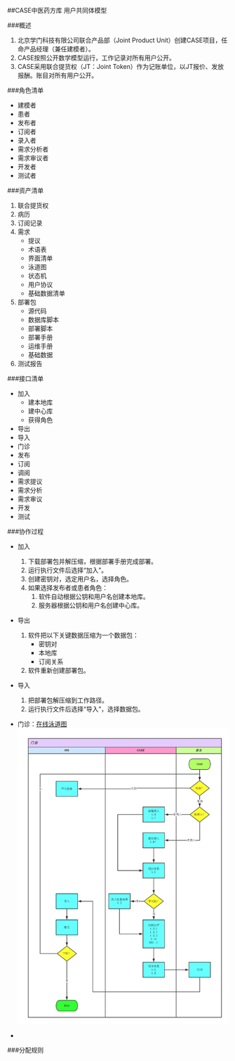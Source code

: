 ##CASE中医药方库
用户共同体模型

###概述
1. 北京学门科技有限公司联合产品部（Joint Product Unit）创建CASE项目，任命产品经理（兼任建模者）。
2. CASE按照公开数学模型运行，工作记录对所有用户公开。
3. CASE采用联合提货权（JT：Joint Token）作为记账单位，以JT报价、发放报酬。账目对所有用户公开。

###角色清单
* 建模者
* 患者
* 发布者
* 订阅者
* 录入者
* 需求分析者
* 需求审议者
* 开发者
* 测试者

###资产清单
1. 联合提货权
2. 病历
3. 订阅记录
4. 需求
	* 提议
	* 术语表
	* 界面清单
	* 泳道图
	* 状态机
	* 用户协议
	* 基础数据清单
5. 部署包
	* 源代码
	* 数据库脚本
	* 部署脚本
	* 部署手册
	* 运维手册
	* 基础数据
6. 测试报告

###接口清单
* 加入
	* 建本地库
	* 建中心库
	* 获得角色
* 导出
* 导入 
* 门诊
* 发布
* 订阅
* 调阅
* 需求提议
* 需求分析
* 需求审议
* 开发
* 测试
 
###协作过程
* 加入  
	1. 下载部署包并解压缩，根据部署手册完成部署。
	2. 运行执行文件后选择“加入”。
	3. 创建密钥对，选定用户名，选择角色。 
	4. 如果选择发布者或患者角色：
		1. 软件自动根据公钥和用户名创建本地库。
		2. 服务器根据公钥和用户名创建中心库。
* 导出
	1. 软件把以下关键数据压缩为一个数据包：
		* 密钥对
		* 本地库
		* 订阅关系
	2. 软件重新创建部署包。 
*  导入
	1. 把部署包解压缩到工作路径。
	2. 运行执行文件后选择“导入”，选择数据包。
*  门诊：[在线泳道图](http://www.processon.com/view/link/54dd841de4b0f67889144001)
![workflow](门诊.png)

* 

###分配规则